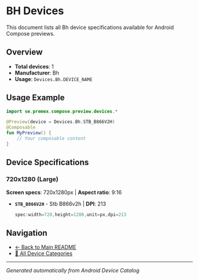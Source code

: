 # BH Devices

This document lists all Bh device specifications available for Android Compose previews.

## Overview

- **Total devices**: 1
- **Manufacturer**: Bh
- **Usage**: `Devices.Bh.DEVICE_NAME`

## Usage Example

```kotlin
import se.premex.compose.preview.devices.*

@Preview(device = Devices.Bh.STB_B866V2H)
@Composable
fun MyPreview() {
    // Your composable content
}
```

## Device Specifications

### 720x1280 (Large)

**Screen specs**: 720x1280px | **Aspect ratio**: 9:16

- **`STB_B866V2H`** - Stb B866v2h | **DPI**: 213
  ```kotlin
  spec:width=720,height=1280,unit=px,dpi=213
  ```

## Navigation

- [← Back to Main README](../../README.md)
- [📱 All Device Categories](../README.md)

---
*Generated automatically from Android Device Catalog*
